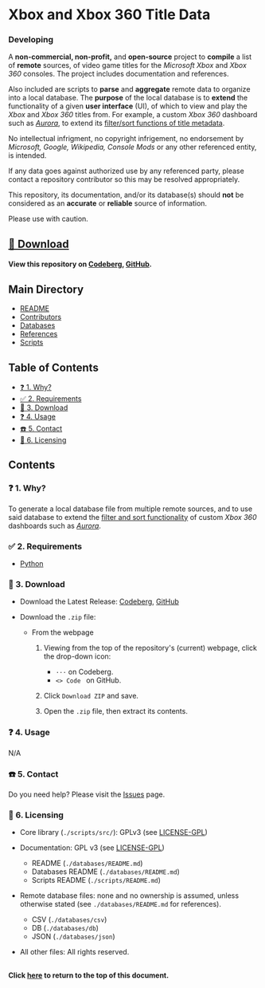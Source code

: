 # Xbox and Xbox 360 Title Data
### Developing

A **non-commercial, non-profit,** and **open-source** project to **compile** a
list of **remote** sources, of video game titles for the *Microsoft Xbox* and
*Xbox 360* consoles. The project includes documentation and references.

Also included are scripts to **parse** and **aggregate** remote data to organize
into a local database. The **purpose** of the local database is to **extend** the
functionality of a given **user interface** (UI), of which to view and play the
*Xbox* and *Xbox 360* titles from. For example, a custom *Xbox 360* dashboard such
as [*Aurora*][37], to extend its [filter/sort functions of title metadata][6].

No intellectual infrigment, no copyright infrigement, no endorsement by
*Microsoft, Google, Wikipedia, Console Mods* or any other referenced entity,
is intended.

If any data goes against authorized use by any referenced party, please contact
a repository contributor so this may be resolved appropriately.

This repository, its documentation, and/or its database(s) should **not** be
considered as an **accurate** or **reliable** source of information.

Please use with caution.

## [💾 Download](#-3-download)
#### View this repository on [Codeberg][001], [GitHub][002].

[001]: https://codeberg.org/portellam/xbox-and-xbox-360-title-data
[002]: https://github.com/portellam/xbox-and-xbox-360-title-data

##
## Main Directory

- [README](./README.md)
- [Contributors](./CONTRIBUTORS.md)
- [Databases](./databases/README.md)
- [References](./REFERENCES.md)
- [Scripts](./scripts/README.md)

## Table of Contents

- [❓ 1. Why?](#-1-why)
- [✅ 2. Requirements](#-2-requirements)
- [💾 3. Download](#-3-download)
- [❓ 4. Usage](#-4-usage)
- [☎️ 5. Contact](#-5-contact)
- [📝 6. Licensing](#-6-licensing)

## Contents

### ❓ 1. Why?

To generate a local database file from multiple remote sources, and to use said
database to extend the [filter and sort functionality][37] of custom *Xbox 360*
dashboards such as [*Aurora*][6].

### ✅ 2. Requirements

- [Python][34]

### 💾 3. Download

- Download the Latest Release: [Codeberg][301], [GitHub][302]

- Download the `.zip` file:

  - From the webpage

    1. Viewing from the top of the repository's (current) webpage, click the
       drop-down icon:

       - `···` on Codeberg.
       - `<> Code ` on GitHub.

    2. Click `Download ZIP` and save.
    3. Open the `.zip` file, then extract its contents.

[301]: https://codeberg.org/portellam/xbox-and-xbox-360-title-data/releases/latest
[302]: https://github.com/portellam/xbox-and-xbox-360-title-data/releases/latest

### ❓ 4. Usage

N/A

### ☎️ 5. Contact

Do you need help? Please visit the [Issues][501] page.

[501]: https://github.com/portellam/xbox-and-xbox-360-title-data/issues

### 📝 6. Licensing
- Core library (`./scripts/src/`): GPLv3 (see [LICENSE-GPL][601])

- Documentation: GPL v3 (see [LICENSE-GPL][601])
  - README (`./databases/README.md`)
  - Databases README (`./databases/README.md`)
  - Scripts README (`./scripts/README.md`)

- Remote database files: none and no ownership is assumed, unless otherwise stated
(see `./databases/README.md` for references).
  - CSV (`./databases/csv`)
  - DB (`./databases/db`)
  - JSON (`./databases/json`)

- All other files: All rights reserved.

[601]: ./LICENSE-GPL.md
[602]: ./REFERENCES.md

##
#### Click [here](#xbox-and-xbox-360-title-data) to return to the top of this document.

[1]: ./REFERENCES.md/#1
[2]: ./REFERENCES.md/#2
[3]: ./REFERENCES.md/#3
[4]: ./REFERENCES.md/#4
[5]: ./REFERENCES.md/#5
[6]: ./REFERENCES.md/#6
[7]: ./REFERENCES.md/#7
[8]: ./REFERENCES.md/#8
[9]: ./REFERENCES.md/#9
[10]: ./REFERENCES.md/#10
[11]: ./REFERENCES.md/#11
[12]: ./REFERENCES.md/#12
[13]: ./REFERENCES.md/#13
[14]: ./REFERENCES.md/#14
[15]: ./REFERENCES.md/#15
[16]: ./REFERENCES.md/#16
[17]: ./REFERENCES.md/#17
[18]: ./REFERENCES.md/#18
[19]: ./REFERENCES.md/#19
[20]: ./REFERENCES.md/#20
[21]: ./REFERENCES.md/#21
[22]: ./REFERENCES.md/#22
[23]: ./REFERENCES.md/#23
[24]: ./REFERENCES.md/#24
[25]: ./REFERENCES.md/#25
[26]: ./REFERENCES.md/#26
[27]: ./REFERENCES.md/#27
[28]: ./REFERENCES.md/#28
[29]: ./REFERENCES.md/#29
[30]: ./REFERENCES.md/#30
[31]: ./REFERENCES.md/#31
[32]: ./REFERENCES.md/#32
[33]: ./REFERENCES.md/#33
[34]: ./REFERENCES.md/#34
[35]: ./REFERENCES.md/#35
[36]: ./REFERENCES.md/#36
[37]: ./REFERENCES.md/#37
[38]: ./REFERENCES.md/#38